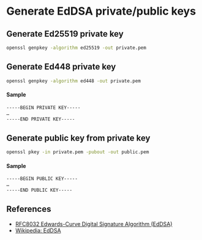 # Generate EdDSA private/public keys

## Generate Ed25519 private key

```sh
openssl genpkey -algorithm ed25519 -out private.pem
```

## Generate Ed448 private key

```sh
openssl genpkey -algorithm ed448 -out private.pem
```

#### Sample

```sh
-----BEGIN PRIVATE KEY-----
…
-----END PRIVATE KEY-----
```

## Generate public key from private key

```sh
openssl pkey -in private.pem -pubout -out public.pem
```

#### Sample

```sh
-----BEGIN PUBLIC KEY-----
…
-----END PUBLIC KEY-----
```

## References

- [RFC8032 Edwards-Curve Digital Signature Algorithm (EdDSA)](https://datatracker.ietf.org/doc/html/rfc8032)
- [Wikipedia: EdDSA](https://en.wikipedia.org/wiki/EdDSA)
